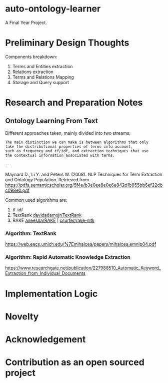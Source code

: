 # auto-ontology-learner

A Final Year Project.

# Preliminary Design Thoughts

Components breakdown:
1. Terms and Entities extraction
2. Relations extraction
3. Terms and Relations Mapping
4. Storage and Query support

# Research and Preparation Notes

## Ontology Learning From Text

Different approaches taken, mainly divided into two streams:

```
The main distinction we can make is between algorithms that only 
take the distributional properties of terms into account, 
such as frequency and tf/idf, and extraction techniques that use
the contextual information associated with terms.
```

--

Maynard D., Li Y. and Peters W. (2008). NLP Techniques for Term Extraction and
Ontology Population. Retrieved from
https://pdfs.semanticscholar.org/5f4e/b3e0ee8e0e6e842d1b855bb6ef22dbc098e0.pdf

Common used algorithms are:
1. tf-idf
2. TextRank [davidadamojr/TextRank](https://github.com/davidadamojr/TextRank/)
3. RAKE [aneesha/RAKE](https://github.com/aneesha/RAKE) | [csurfer/rake-nltk](https://github.com/csurfer/rake-nltk)

### Algorithm: TextRank

https://web.eecs.umich.edu/%7Emihalcea/papers/mihalcea.emnlp04.pdf

### Algorithm: Rapid Automatic Knowledge Extraction

https://www.researchgate.net/publication/227988510_Automatic_Keyword_Extraction_from_Individual_Documents


# Implementation Logic

# Novelty

# Acknowledgement

# Contribution as an open sourced project
